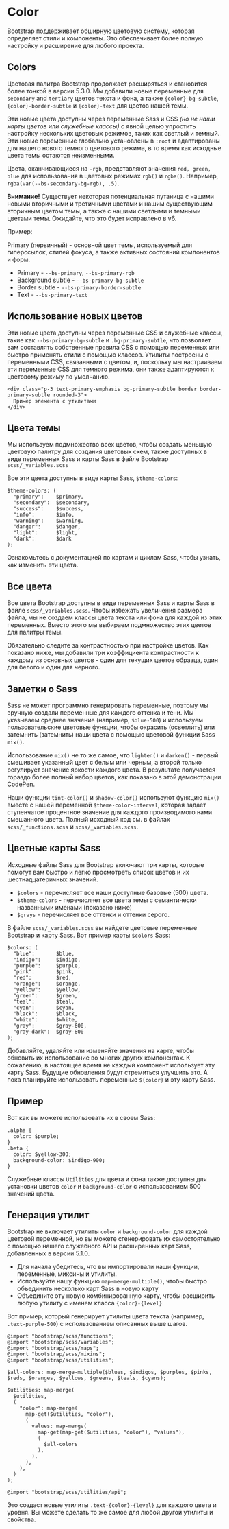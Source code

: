 # Color
Bootstrap поддерживает обширную цветовую систему, которая определяет стили и компоненты. Это обеспечивает более полную настройку и расширение для любого проекта.

## Colors
Цветовая палитра Bootstrap продолжает расширяться и становится более тонкой в версии 5.3.0. Мы добавили новые переменные для `secondary` and `tertiary` цветов текста и фона, а также `{color}-bg-subtle`, `{color}-border-subtle` и `{color}-text` для цветов нашей темы.

Эти новые цвета доступны через переменные Sass и CSS *(но не наши карты цветов или служебные классы)* с явной целью упростить настройку нескольких цветовых режимов, таких как светлый и темный. Эти новые переменные глобально установлены в `:root` и адаптированы для нашего нового темного цветового режима, в то время как исходные цвета темы остаются неизменными.

Цвета, оканчивающиеся на `-rgb`, представляют значения `red, green, blue` для использования в цветовых режимах `rgb()` и `rgba()`. Например, `rgba(var(--bs-secondary-bg-rgb), .5)`.

**Внимание!** Существует некоторая потенциальная путаница с нашими новыми вторичными и третичными цветами и нашим существующим вторичным цветом темы, а также с нашими светлыми и темными цветами темы. Ожидайте, что это будет исправлено в v6.

Пример:

Primary (первичный) - основной цвет темы, используемый для гиперссылок, стилей фокуса, а также активных состояний компонентов и форм.

- Primary - `--bs-primary`, `--bs-primary-rgb`
- Background subtle - `--bs-primary-bg-subtle`
- Border subtle - `--bs-primary-border-subtle`
- Text - `--bs-primary-text`

## Использование новых цветов
Эти новые цвета доступны через переменные CSS и служебные классы, такие как `--bs-primary-bg-subtle` и `.bg-primary-subtle`, что позволяет вам составлять собственные правила CSS с помощью переменных или быстро применять стили с помощью классов. Утилиты построены с переменными CSS, связанными с цветом, и, поскольку мы настраиваем эти переменные CSS для темного режима, они также адаптируются к цветовому режиму по умолчанию.

    <div class="p-3 text-primary-emphasis bg-primary-subtle border border-primary-subtle rounded-3">
      Пример элемента с утилитами
    </div>

## Цвета темы
Мы используем подмножество всех цветов, чтобы создать меньшую цветовую палитру для создания цветовых схем, также доступных в виде переменных Sass и карты Sass в файле Bootstrap `scss/_variables.scss`

Все эти цвета доступны в виде карты Sass, `$theme-colors`:

    $theme-colors: (
      "primary":    $primary,
      "secondary":  $secondary,
      "success":    $success,
      "info":       $info,
      "warning":    $warning,
      "danger":     $danger,
      "light":      $light,
      "dark":       $dark
    );

Ознакомьтесь с документацией по картам и циклам Sass, чтобы узнать, как изменить эти цвета.

## Все цвета
Все цвета Bootstrap доступны в виде переменных Sass и карты Sass в файле `scss/_variables.scss`. Чтобы избежать увеличения размера файла, мы не создаем классы цвета текста или фона для каждой из этих переменных. Вместо этого мы выбираем подмножество этих цветов для палитры темы.

Обязательно следите за контрастностью при настройке цветов. Как показано ниже, мы добавили три коэффициента контрастности к каждому из основных цветов - один для текущих цветов образца, один для белого и один для черного.

## Заметки о Sass
Sass не может программно генерировать переменные, поэтому мы вручную создали переменные для каждого оттенка и тени. Мы указываем среднее значение (например, `$blue-500`) и используем пользовательские цветовые функции, чтобы окрасить (осветлить) или затемнить (затемнить) наши цвета с помощью цветовой функции Sass `mix()`.

Использование `mix()` не то же самое, что `lighten()` и `darken()` - первый смешивает указанный цвет с белым или черным, а второй только регулирует значение яркости каждого цвета. В результате получается гораздо более полный набор цветов, как показано в этой демонстрации CodePen.

Наши функции `tint-color()` и `shadow-color()` используют функцию `mix()` вместе с нашей переменной `$theme-color-interval`, которая задает ступенчатое процентное значение для каждого производимого нами смешанного цвета. Полный исходный код см. в файлах `scss/_functions.scss` и `scss/_variables.scss`.

## Цветные карты Sass
Исходные файлы Sass для Bootstrap включают три карты, которые помогут вам быстро и легко просмотреть список цветов и их шестнадцатеричных значений.

- `$colors` - перечисляет все наши доступные базовые (500) цвета.
- `$theme-colors` - перечисляет все цвета темы с семантически названными именами (показано ниже)
- `$grays` - перечисляет все оттенки и оттенки серого.

В файле `scss/_variables.scss` вы найдете цветовые переменные Bootstrap и карту Sass. Вот пример карты `$colors` Sass:

    $colors: (
      "blue":       $blue,
      "indigo":     $indigo,
      "purple":     $purple,
      "pink":       $pink,
      "red":        $red,
      "orange":     $orange,
      "yellow":     $yellow,
      "green":      $green,
      "teal":       $teal,
      "cyan":       $cyan,
      "black":      $black,
      "white":      $white,
      "gray":       $gray-600,
      "gray-dark":  $gray-800
    );

Добавляйте, удаляйте или изменяйте значения на карте, чтобы обновить их использование во многих других компонентах. К сожалению, в настоящее время не каждый компонент использует эту карту Sass. Будущие обновления будут стремиться улучшить это. А пока планируйте использовать переменные `${color}` и эту карту Sass.

## Пример
Вот как вы можете использовать их в своем Sass:

    .alpha {
      color: $purple;
    }
    .beta {
      color: $yellow-300;
      background-color: $indigo-900;
    }

Служебные классы `Utilities` для цвета и фона также доступны для установки цветов `color` и `background-color` с использованием 500 значений цвета.

## Генерация утилит
Bootstrap не включает утилиты `color` и `background-color` для каждой цветовой переменной, но вы можете сгенерировать их самостоятельно с помощью нашего служебного API и расширенных карт Sass, добавленных в версии 5.1.0.

- Для начала убедитесь, что вы импортировали наши функции, переменные, миксины и утилиты.
- Используйте нашу функцию `map-merge-multiple()`, чтобы быстро объединить несколько карт Sass в новую карту
- Объедините эту новую комбинированную карту, чтобы расширить любую утилиту с именем класса `{color}-{level}`

Вот пример, который генерирует утилиты цвета текста (например, `.text-purple-500`) с использованием описанных выше шагов.

    @import "bootstrap/scss/functions";
    @import "bootstrap/scss/variables";
    @import "bootstrap/scss/maps";
    @import "bootstrap/scss/mixins";
    @import "bootstrap/scss/utilities";

    $all-colors: map-merge-multiple($blues, $indigos, $purples, $pinks, $reds, $oranges, $yellows, $greens, $teals, $cyans);

    $utilities: map-merge(
      $utilities,
      (
        "color": map-merge(
          map-get($utilities, "color"),
          (
            values: map-merge(
              map-get(map-get($utilities, "color"), "values"),
              (
                $all-colors
              ),
            ),
          ),
        ),
      )
    );

    @import "bootstrap/scss/utilities/api";

Это создаст новые утилиты `.text-{color}-{level}` для каждого цвета и уровня. Вы можете сделать то же самое для любой другой утилиты и свойства.

